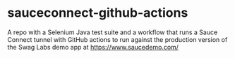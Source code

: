 # sauceconnect-github-actions
A repo with a Selenium Java test suite and a workflow that runs a Sauce Connect tunnel with GitHub actions to run against the production version of the Swag Labs demo app at https://www.saucedemo.com/
